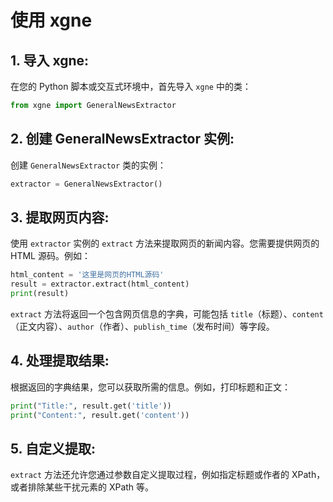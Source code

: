 # 使用 xgne

## 1. **导入 xgne**:
   在您的 Python 脚本或交互式环境中，首先导入 `xgne` 中的类：

   ```python
   from xgne import GeneralNewsExtractor
   ```

## 2. **创建 GeneralNewsExtractor 实例**:
   创建 `GeneralNewsExtractor` 类的实例：

   ```python
   extractor = GeneralNewsExtractor()
   ```

## 3. **提取网页内容**:
   使用 `extractor` 实例的 `extract` 方法来提取网页的新闻内容。您需要提供网页的 HTML 源码。例如：

   ```python
   html_content = '这里是网页的HTML源码'
   result = extractor.extract(html_content)
   print(result)
   ```

   `extract` 方法将返回一个包含网页信息的字典，可能包括 `title`（标题）、`content`（正文内容）、`author`（作者）、`publish_time`（发布时间）等字段。

## 4. **处理提取结果**:
   根据返回的字典结果，您可以获取所需的信息。例如，打印标题和正文：

   ```python
   print("Title:", result.get('title'))
   print("Content:", result.get('content'))
   ```

## 5. **自定义提取**:
   `extract` 方法还允许您通过参数自定义提取过程，例如指定标题或作者的 XPath，或者排除某些干扰元素的 XPath 等。
